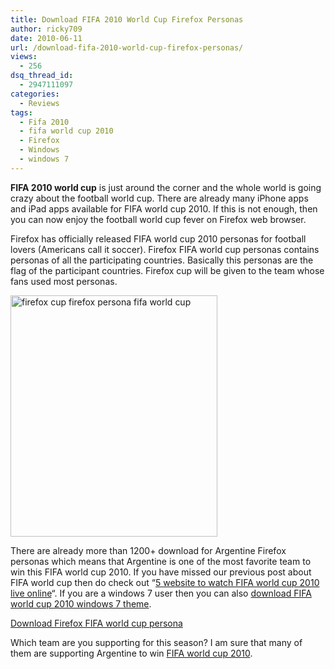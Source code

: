 ```yaml
---
title: Download FIFA 2010 World Cup Firefox Personas
author: ricky709
date: 2010-06-11
url: /download-fifa-2010-world-cup-firefox-personas/
views:
  - 256
dsq_thread_id:
  - 2947111097
categories:
  - Reviews
tags:
  - Fifa 2010
  - fifa world cup 2010
  - Firefox
  - Windows
  - windows 7
---
```

**FIFA 2010 world cup** is just around the corner and the whole world is going crazy about the football world cup. There are already many iPhone apps and iPad apps available for FIFA world cup 2010. If this is not enough, then you can now enjoy the football world cup fever on Firefox web browser.

Firefox has officially released FIFA world cup 2010 personas for football lovers (Americans call it soccer). Firefox FIFA world cup personas contains personas of all the participating countries. Basically this personas are the flag of the participant countries. Firefox cup will be given to the team whose fans used most personas.

<a rel="attachment wp-att-26565" href="http://devilsworkshop.org/download-fifa-2010-world-cup-firefox-personas/firefox-cup/"><img class="alignnone size-full wp-image-26565" title="firefox-cup" src="http://cdn.devilsworkshop.org/files/2010/06/firefox-cup.png" alt="firefox cup firefox persona fifa world cup" width="331" height="386" /></a>

There are already more than 1200+ download for Argentine Firefox personas which means that Argentine is one of the most favorite team to win this FIFA world cup 2010. If you have missed our previous post about FIFA world cup then do check out &#8220;<a href="http://devilsworkshop.org/5-websites-to-watch-fifa-world-cup-2010-live-online-for-free/" target="_blank">5 website to watch FIFA world cup 2010 live online</a>&#8220;. If you are a windows 7 user then you can also <a href="http://devilsworkshop.org/download-fifa-world-cup-windows-7-theme/" target="_blank">download FIFA world cup 2010 windows 7 theme</a>.

<a href="https://addons.mozilla.org/en-US/firefoxcup/" onclick="_gaq.push(['_trackEvent', 'outbound-article', 'https://addons.mozilla.org/en-US/firefoxcup/', 'Download Firefox FIFA world cup persona']);" target="_blank">Download Firefox FIFA world cup persona</a>

Which team are you supporting for this season? I am sure that many of them are supporting Argentine to win <a href="http://devilsworkshop.org/5-websites-to-watch-fifa-world-cup-2010-live-online-for-free/" target="_blank">FIFA world cup 2010</a>.
